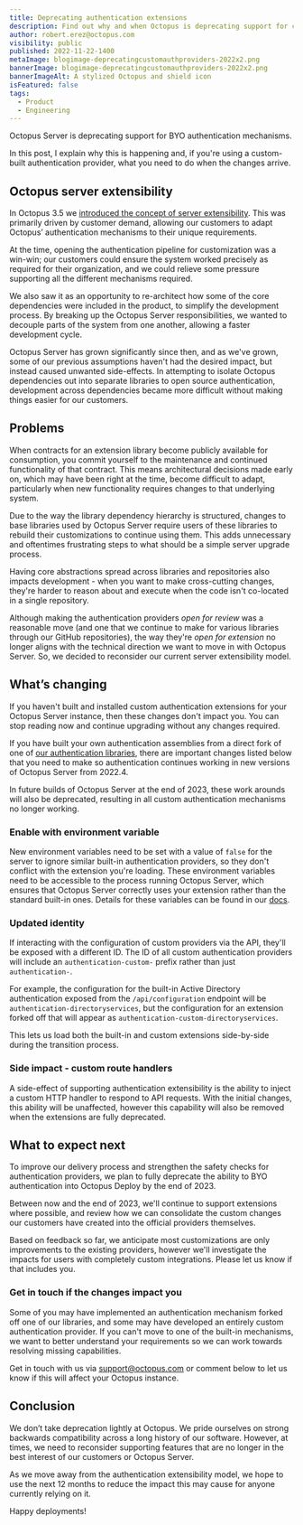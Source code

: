 ```yaml
---
title: Deprecating authentication extensions
description: Find out why and when Octopus is deprecating support for custom authentication extensions.
author: robert.erez@octopus.com
visibility: public
published: 2022-11-22-1400
metaImage: blogimage-deprecatingcustomauthproviders-2022x2.png
bannerImage: blogimage-deprecatingcustomauthproviders-2022x2.png
bannerImageAlt: A stylized Octopus and shield icon
isFeatured: false
tags: 
  - Product
  - Engineering
---
```


Octopus Server is deprecating support for BYO authentication mechanisms. 

In this post, I explain why this is happening and, if you're using a custom-built authentication provider, what you need to do when the changes arrive.

## Octopus server extensibility

In Octopus 3.5 we [introduced the concept of server extensibility](https://octopus.com/blog/octopus-deploy-3.5#octopus-deploy-server-extensibility). This was primarily driven by customer demand, allowing our customers to adapt Octopus’ authentication mechanisms to their unique requirements. 

At the time, opening the authentication pipeline for customization was a win-win; our customers could ensure the system worked precisely as required for their organization, and we could relieve some pressure supporting all the different mechanisms required. 

We also saw it as an opportunity to re-architect how some of the core dependencies were included in the product, to simplify the development process. By breaking up the Octopus Server responsibilities, we wanted to decouple parts of the system from one another, allowing a faster development cycle.

Octopus Server has grown significantly since then, and as we've grown, some of our previous assumptions haven't had the desired impact, but instead caused unwanted side-effects. In attempting to isolate Octopus dependencies out into separate libraries to open source authentication,  development across dependencies became more difficult without making things easier for our customers.

## Problems 

When contracts for an extension library become publicly available for consumption, you commit yourself to the maintenance and continued functionality of that contract. This means architectural decisions made early on, which may have been right at the time, become difficult to adapt, particularly when new functionality requires changes to that underlying system.

Due to the way the library dependency hierarchy is structured, changes to base libraries used by Octopus Server require users of these libraries to rebuild their customizations to continue using them. This adds unnecessary and oftentimes frustrating steps to what should be a simple server upgrade process. 

Having core abstractions spread across libraries and repositories also impacts development - when you want to make cross-cutting changes, they're harder to reason about and execute when the code isn't co-located in a single repository.

Although making the authentication providers _open for review_ was a reasonable move (and one that we continue to make for various libraries through our GitHub repositories), the way they're _open for extension_ no longer aligns with the technical direction we want to move in with Octopus Server. So, we decided to reconsider our current server extensibility model.

## What’s changing

If you haven't built and installed custom authentication extensions for your Octopus Server instance, then these changes don't impact you. You can stop reading now and continue upgrading without any changes required.

If you have built your own authentication assemblies from a direct fork of one of [our authentication libraries](https://octopus.com/docs/administration/server-extensibility/customizing-an-octopus-deploy-server-extension), there are important changes listed below that you need to make so authentication continues working in new versions of Octopus Server from 2022.4. 

In future builds of Octopus Server at the end of 2023, these work arounds will also be deprecated, resulting in all custom authentication mechanisms no longer working.

### Enable with environment variable

New environment variables need to be set with a value of `false` for the server to ignore similar built-in authentication providers, so they don't conflict with the extension you're loading. These environment variables need to be accessible to the process running Octopus Server, which ensures that Octopus Server correctly uses your extension rather than the standard built-in ones. Details for these variables can be found in our [docs](https://docs.octopus.com).

### Updated identity

If interacting with the configuration of custom providers via the API, they'll be exposed with a different ID. The ID of all custom authentication providers will include an `authentication-custom-` prefix rather than just `authentication-`. 

For example, the configuration for the built-in Active Directory authentication exposed from the `/api/configuration` endpoint will be `authentication-directoryservices`, but the configuration for an extension forked off that will appear as `authentication-custom-directoryservices`. 

This lets us load both the built-in and custom extensions side-by-side during the transition process.

### Side impact - custom route handlers

A side-effect of supporting authentication extensibility is the ability to inject a custom HTTP handler to respond to API requests. With the initial changes, this ability will be unaffected, however this capability will also be removed when the extensions are fully deprecated. 

## What to expect next

To improve our delivery process and strengthen the safety checks for authentication providers, we plan to fully deprecate the ability to BYO authentication into Octopus Deploy by the end of 2023. 

Between now and the end of 2023, we'll continue to support extensions where possible, and review how we can consolidate the custom changes our customers have created into the official providers themselves. 

Based on feedback so far, we anticipate most customizations are only improvements to the existing providers, however we'll investigate the impacts for users with completely custom integrations. Please let us know if that includes you.

### Get in touch if the changes impact you

Some of you may have implemented an authentication mechanism forked off one of our libraries, and some may have developed an entirely custom authentication provider. If you can't move to one of the built-in mechanisms, we want to better understand your requirements so we can work towards resolving missing capabilities. 

Get in touch with us via [support@octopus.com](mailto:support@octopus.com) or comment below to let us know if this will affect your Octopus instance.

## Conclusion

We don’t take deprecation lightly at Octopus. We pride ourselves on strong backwards compatibility across a long history of our software. However, at times, we need to reconsider supporting features that are no longer in the best interest of our customers or Octopus Server. 

As we move away from the authentication extensibility model, we hope to use the next 12 months to reduce the impact this may cause for anyone currently relying on it.

Happy deployments!
